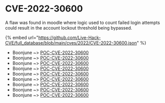 # CVE-2022-30600

A flaw was found in moodle where logic used to count failed login attempts could result in the account lockout threshold being bypassed.

{% embed url="https://github.com/Live-Hack-CVE/full_database/blob/main/cves/2022/CVE-2022-30600.json" %}


* Boonjune ~> [POC-CVE-2022-30600](https://www.alice-snow.ru/2022/database/cve-2022-30600/poc-cve-2022-30600-boonjune)
* Boonjune ~> [POC-CVE-2022-30600](https://www.alice-snow.ru/2022/database/cve-2022-30600/poc-cve-2022-30600-boonjune)
* Boonjune ~> [POC-CVE-2022-30600](https://www.alice-snow.ru/2022/database/cve-2022-30600/poc-cve-2022-30600-boonjune)
* Boonjune ~> [POC-CVE-2022-30600](https://www.alice-snow.ru/2022/database/cve-2022-30600/poc-cve-2022-30600-boonjune)
* Boonjune ~> [POC-CVE-2022-30600](https://www.alice-snow.ru/2022/database/cve-2022-30600/poc-cve-2022-30600-boonjune)
* Boonjune ~> [POC-CVE-2022-30600](https://www.alice-snow.ru/2022/database/cve-2022-30600/poc-cve-2022-30600-boonjune)
* Boonjune ~> [POC-CVE-2022-30600](https://www.alice-snow.ru/2022/database/cve-2022-30600/poc-cve-2022-30600-boonjune)
* Boonjune ~> [POC-CVE-2022-30600](https://www.alice-snow.ru/2022/database/cve-2022-30600/poc-cve-2022-30600-boonjune)
* Boonjune ~> [POC-CVE-2022-30600](https://www.alice-snow.ru/2022/database/cve-2022-30600/poc-cve-2022-30600-boonjune)